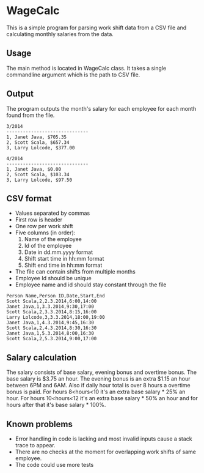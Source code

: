 WageCalc
========
This is a simple program for parsing work shift data from a CSV file and calculating monthly salaries from the data.

Usage
-------
The main method is located in WageCalc class. It takes a single commandline argument which is the path to CSV file.

Output
---------
The program outputs the month's salary for each employee for each month found from the file.
```
3/2014
------------------------------
1, Janet Java, $705.35
2, Scott Scala, $657.34
3, Larry Lolcode, $377.00

4/2014
------------------------------
1, Janet Java, $0.00
2, Scott Scala, $103.34
3, Larry Lolcode, $97.50
```

CSV format
---------
* Values separated by commas
* First row is header
* One row per work shift
* Five columns (in order):
  1. Name of the employee
  2. Id of the employee
  3. Date in dd.mm.yyyy format
  4. Shift start time in hh:mm format
  5. Shift end time in hh:mm format
* The file can contain shifts from multiple months
* Employee Id should be unique
* Employee name and id should stay constant through the file
```
Person Name,Person ID,Date,Start,End
Scott Scala,2,2.3.2014,6:00,14:00
Janet Java,1,3.3.2014,9:30,17:00
Scott Scala,2,3.3.2014,8:15,16:00
Larry Lolcode,3,3.3.2014,18:00,19:00
Janet Java,1,4.3.2014,9:45,16:30
Scott Scala,2,4.3.2014,8:30,16:30
Janet Java,1,5.3.2014,8:00,16:30
Scott Scala,2,5.3.2014,9:00,17:00
```

Salary calculation
------------------
The salary consists of base salary, evening bonus and overtime bonus. 
The base salary is $3.75 an hour. The evening bonus is an extra $1.15
an hour between 6PM and 6AM. Also if daily hour total is over 8 hours
a overtime bonus is paid. For hours 8<hours<10 it's an extra base salary * 25% an hour.
For hours 10<hours<12 it's an extra base salary * 50% an hour and for hours 
after that it's base salary * 100%.

Known problems
-------------------
* Error handling in code is lacking and most invalid inputs cause a stack trace to appear.
* There are no checks at the moment for overlapping work shifts of same employee.
* The code could use more tests
